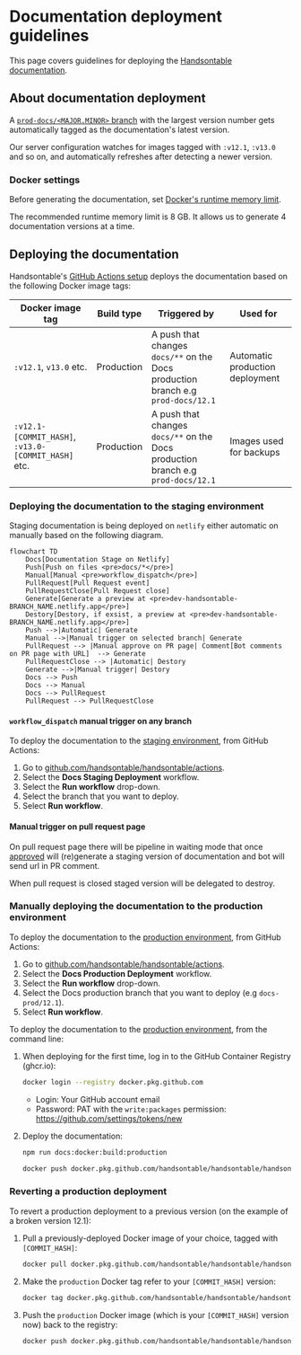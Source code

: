 # Documentation deployment guidelines

This page covers guidelines for deploying the [Handsontable documentation](https://handsontable.com/docs).

## About documentation deployment

A [`prod-docs/<MAJOR.MINOR>` branch](./README.md#handsontable-documentation-branches-structure) with the largest version number gets automatically tagged as the documentation's latest version.

Our server configuration watches for images tagged with `:v12.1`, `:v13.0` and so on, and automatically refreshes after detecting a newer version.

### Docker settings

Before generating the documentation, set [Docker's runtime memory limit](https://docs.docker.com/docker-for-mac/).

The recommended runtime memory limit is 8 GB. It allows us to generate 4 documentation versions at a time.

## Deploying the documentation

Handsontable's [GitHub Actions setup](https://github.com/handsontable/handsontable/actions) deploys the documentation based on the following Docker image tags:

| Docker image tag      | Build type | Triggered by                                          | Used for                                                                                                                                   |
| --------------------- | ---------- | ----------------------------------------------------- | ------------------------------------------------------------------------------------------------------------------------------------------ |
| `:v12.1`, `v13.0` etc.         | Production | A push that changes `docs/**` on the Docs production branch e.g `prod-docs/12.1` | Automatic production deployment |
| `:v12.1-[COMMIT_HASH]`, `:v13.0-[COMMIT_HASH]` etc. | Production | A push that changes `docs/**` on the Docs production branch e.g `prod-docs/12.1` | Images used for backups                                                                                                     |

### Deploying the documentation to the staging environment

Staging documentation is being deployed on `netlify` either automatic on manually based on the following diagram. 

```mermaid
flowchart TD
    Docs[Documentation Stage on Netlify]
    Push[Push on files <pre>docs/*</pre>]
    Manual[Manual <pre>workflow_dispatch</pre>]
    PullRequest[Pull Request event] 
    PullRequestClose[Pull Request close]
    Generate[Generate a preview at <pre>dev-handsontable-BRANCH_NAME.netlify.app</pre>]
    Destory[Destory, if exsist, a preview at <pre>dev-handsontable-BRANCH_NAME.netlify.app</pre>]
    Push -->|Automatic| Generate
    Manual -->|Manual trigger on selected branch| Generate
    PullRequest --> |Manual approve on PR page| Comment[Bot comments on PR page with URL]  --> Generate
    PullRequestClose --> |Automatic| Destory    
    Generate -->|Manual trigger| Destory
    Docs --> Push
    Docs --> Manual
    Docs --> PullRequest
    PullRequest --> PullRequestClose  
```


#### `workflow_dispatch` manual trigger on any branch
To deploy the documentation to the [staging environment](https://dev.handsontable.com/docs), from GitHub Actions:

1. Go to [github.com/handsontable/handsontable/actions](https://github.com/handsontable/handsontable/actions).
2. Select the **Docs Staging Deployment** workflow.
3. Select the **Run workflow** drop-down.
4. Select the branch that you want to deploy.
5. Select **Run workflow**.

#### Manual trigger on pull request page

On pull request page there will be pipeline in waiting mode that once [approved](https://docs.github.com/en/actions/managing-workflow-runs-and-deployments/managing-deployments/managing-environments-for-deployment#required-reviewers
) will (re)generate a staging version of documentation and bot will send url in PR comment. 

When pull request is closed staged version will be delegated to destroy. 

### Manually deploying the documentation to the production environment

To deploy the documentation to the [production environment](https://handsontable.com/docs), from GitHub Actions:

1. Go to [github.com/handsontable/handsontable/actions](https://github.com/handsontable/handsontable/actions).
2. Select the **Docs Production Deployment** workflow.
3. Select the **Run workflow** drop-down.
4. Select the Docs production branch that you want to deploy (e.g `docs-prod/12.1`).
5. Select **Run workflow**.

To deploy the documentation to the [production environment](https://handsontable.com/docs), from the command line:

1. When deploying for the first time, log in to the GitHub Container Registry (ghcr.io):
    ```bash
    docker login --registry docker.pkg.github.com
    ```
    * Login: Your GitHub account email
    * Password: PAT with the `write:packages` permission: https://github.com/settings/tokens/new

2. Deploy the documentation:
    ```bash
    npm run docs:docker:build:production

    docker push docker.pkg.github.com/handsontable/handsontable/handsontable-documentation:v12.1
    ```

### Reverting a production deployment

To revert a production deployment to a previous version (on the example of a broken version 12.1):

1. Pull a previously-deployed Docker image of your choice, tagged with `[COMMIT_HASH]`:
    ```bash
    docker pull docker.pkg.github.com/handsontable/handsontable/handsontable-documentation:v12.1-[COMMIT_HASH]
    ```
2. Make the `production` Docker tag refer to your `[COMMIT_HASH]` version:
    ```bash
    docker tag docker.pkg.github.com/handsontable/handsontable/handsontable-documentation:v12.1-[COMMIT_HASH] docker.pkg.github.com/handsontable/handsontable/handsontable-documentation:v12.1
    ```
3. Push the `production` Docker image (which is your `[COMMIT_HASH]` version now) back to the registry:
    ```bash
    docker push docker.pkg.github.com/handsontable/handsontable/handsontable-documentation:v12.1
    ```

